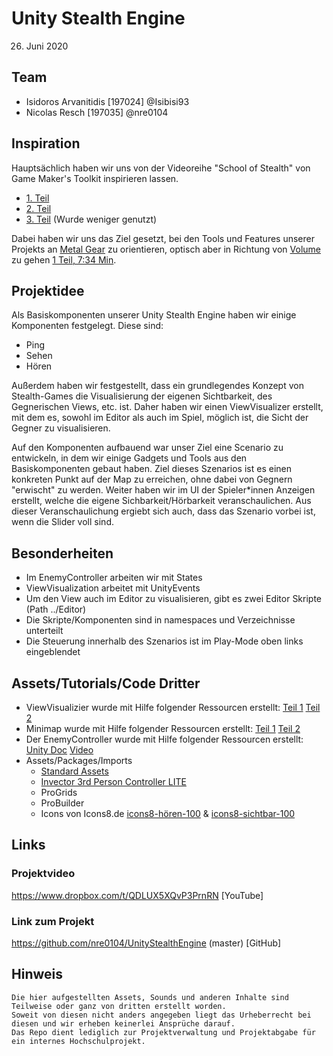 # Unity Stealth Engine
26. Juni 2020

## Team
 - Isidoros Arvanitidis [197024] @Isibisi93
 - Nicolas Resch [197035] @nre0104

## Inspiration
Hauptsächlich haben wir uns von der Videoreihe "School of Stealth" von Game Maker's Toolkit inspirieren lassen.
 - [1. Teil](https://www.youtube.com/watch?v=Ay-5g36oFfc)
 - [2. Teil](https://www.youtube.com/watch?v=QLWC081dDpc&t=12s)
 - [3. Teil](https://www.youtube.com/watch?v=uF6c8KJuuEk) (Wurde weniger genutzt)

Dabei haben wir uns das Ziel gesetzt, bei den Tools und Features unserer Projekts an [Metal Gear](https://en.wikipedia.org/wiki/Metal_Gear) zu orientieren, 
optisch aber in Richtung von [Volume](https://en.wikipedia.org/wiki/Volume_(video_game)) zu gehen [1 Teil, 7:34 Min](https://youtu.be/Ay-5g36oFfc?t=454).

## Projektidee
Als Basiskomponenten unserer Unity Stealth Engine haben wir einige Komponenten festgelegt. 
Diese sind:
 - Ping
 - Sehen
 - Hören

Außerdem haben wir festgestellt, dass ein grundlegendes Konzept von Stealth-Games die Visualisierung der eigenen Sichtbarkeit, des Gegnerischen Views, etc. ist.
Daher haben wir einen ViewVisualizer erstellt, mit dem es, sowohl im Editor als auch im Spiel, möglich ist, die Sicht der Gegner zu visualisieren.

Auf den Komponenten aufbauend war unser Ziel eine Scenario zu entwickeln, in dem wir einige Gadgets und Tools aus den Basiskomponenten gebaut haben.
Ziel dieses Szenarios ist es einen konkreten Punkt auf der Map zu erreichen, ohne dabei von Gegnern "erwischt" zu werden.
Weiter haben wir im UI der Spieler*innen Anzeigen erstellt, welche die eigene Sichbarkeit/Hörbarkeit veranschaulichen. 
Aus dieser Veranschaulichung ergiebt sich auch, dass das Szenario vorbei ist, wenn die Slider voll sind.

## Besonderheiten
 - Im EnemyController arbeiten wir mit States
 - ViewVisualization arbeitet mit UnityEvents
 - Um den View auch im Editor zu visualisieren, gibt es zwei Editor Skripte (Path ../Editor)
 - Die Skripte/Komponenten sind in namespaces und Verzeichnisse unterteilt
 - Die Steuerung innerhalb des Szenarios ist im Play-Mode oben links eingeblendet

## Assets/Tutorials/Code Dritter
 - ViewVisualizier wurde mit Hilfe folgender Ressourcen erstellt:
	[Teil 1](https://www.youtube.com/watch?v=rQG9aUWarwE)
	[Teil 2](https://www.youtube.com/watch?v=73Dc5JTCmKI)
 - Minimap wurde mit Hilfe folgender Ressourcen erstellt:
	[Teil 1](https://www.youtube.com/watch?v=kWhOMJMihC0)
	[Teil 2](https://www.youtube.com/watch?v=TOygeraCrEQ)
 - Der EnemyController wurde mit Hilfe folgender Ressourcen erstellt:
	[Unity Doc](https://docs.unity3d.com/Manual/nav-AgentPatrol.html)
	[Video](https://www.youtube.com/watch?v=db0KWYaWfeM)
 - Assets/Packages/Imports
	- [Standard Assets](https://assetstore.unity.com/packages/essentials/asset-packs/standard-assets-for-unity-2017-3-32351)
	- [Invector 3rd Person Controller LITE](https://assetstore.unity.com/packages/tools/utilities/third-person-controller-basic-locomotion-free-82048)
	- ProGrids
	- ProBuilder
	- Icons von Icons8.de [icons8-hören-100](https://img.icons8.com/officel/16/000000/hearing.png) & [icons8-sichtbar-100](https://img.icons8.com/officel/16/000000/visible.png)

## Links
### Projektvideo
https://www.dropbox.com/t/QDLUX5XQvP3PrnRN [YouTube]

### Link zum Projekt
https://github.com/nre0104/UnityStealthEngine (master) [GitHub]

## Hinweis
	Die hier aufgestellten Assets, Sounds und anderen Inhalte sind Teilweise oder ganz von dritten erstellt worden. 
	Soweit von diesen nicht anders angegeben liegt das Urheberrecht bei diesen und wir erheben keinerlei Ansprüche darauf. 
	Das Repo dient lediglich zur Projektverwaltung und Projektabgabe für ein internes Hochschulprojekt.